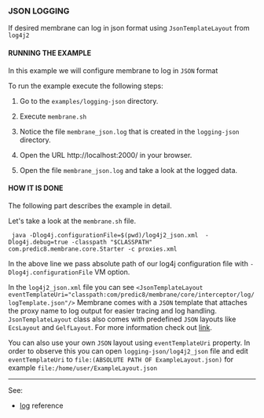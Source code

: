 ### JSON LOGGING

If desired membrane can log in json format using `JsonTemplateLayout` 
from `log4j2`

#### RUNNING THE EXAMPLE

In this example we will configure membrane to log in `JSON` format

To run the example execute the following steps:

1. Go to the `examples/logging-json` directory.

2. Execute `membrane.sh`

3. Notice the file `membrane_json.log` that is created in the `logging-json` directory.

4. Open the URL http://localhost:2000/ in your browser.

5. Open the file `membrane_json.log` and take a look at the logged data.


#### HOW IT IS DONE

The following part describes the example in detail.

Let's take a look at the `membrane.sh` file.

```
 java -Dlog4j.configurationFile=$(pwd)/log4j2_json.xml  -Dlog4j.debug=true -classpath "$CLASSPATH" com.predic8.membrane.core.Starter -c proxies.xml
```

In the above line we pass absolute path of our log4j configuration file with `-Dlog4j.configurationFile` VM option.

In the `log4j2_json.xml` file you can see `<JsonTemplateLayout eventTemplateUri="classpath:com/predic8/membrane/core/interceptor/log/logTemplate.json"/>`
Membrane comes with a `JSON` template that attaches the proxy name to log output for easier tracing and log handling.
`JsonTemplateLayout` class also comes with predefined `JSON` layouts like `EcsLayout` and `GelfLayout`. For more information check out [link](https://logging.apache.org/log4j/2.x/manual/json-template-layout.html). 

You can also use your own `JSON` layout using `eventTemplateUri` property. In order to observe this you can open `logging-json/log4j2_json` file and edit
`eventTemplateUri` to `file:(ABSOLUTE PATH OF ExampleLayout.json)` for example `file:/home/user/ExampleLayout.json`

---
See:
- [log](https://membrane-soa.org/api-gateway-doc/current/configuration/reference/log.htm) reference